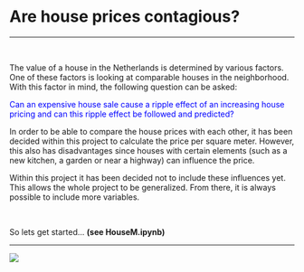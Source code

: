 # Are house prices contagious?

---------------------------------


&nbsp;



The value of a house in the Netherlands is determined by various factors. One of these factors is looking at comparable houses in the neighborhood.
With this factor in mind, the following question can be asked:

<font color='blue'>Can an expensive house sale cause a ripple effect of an increasing house pricing and can this ripple effect be followed and predicted?</font> 


In order to be able to compare the house prices with each other, it has been decided within this project to calculate the price per square meter. However, this also has disadvantages since houses with certain elements (such as a new kitchen, a garden or near a highway) can influence the price.

Within this project it has been decided not to include these influences yet. This allows the whole project to be generalized. From there, it is always possible to include more variables.

&nbsp;

So lets get started... <b>(see HouseM.ipynb)</b>



---------------------------------

![](HouseMarket_m4.gif)
